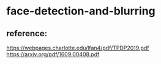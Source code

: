 # face-detection-and-blurring
## reference: 
https://webpages.charlotte.edu/lfan4/pdf/TPDP2019.pdf  
https://arxiv.org/pdf/1609.00408.pdf
